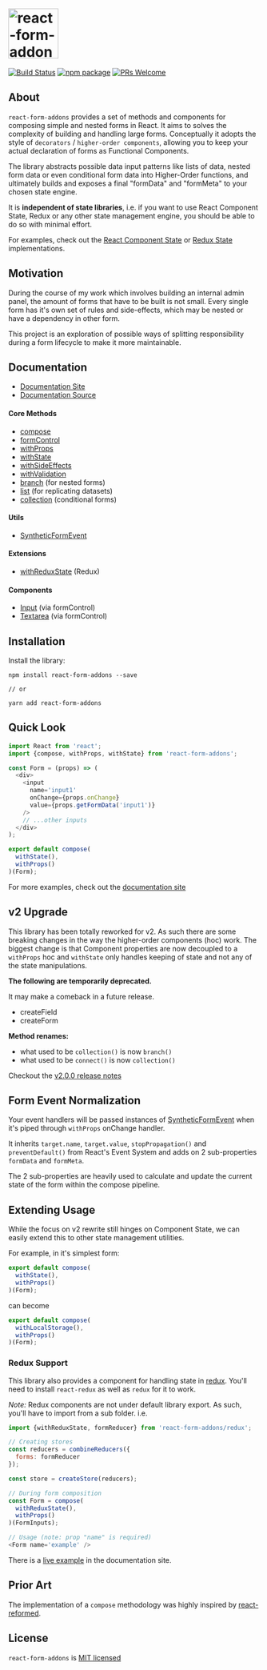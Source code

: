 # <img src="https://yeojz.github.io/react-form-addons/images/react-form-addons-with-text.svg" alt="react-form-addons" height="100" />

[![Build Status][build-badge]][build-link]
[![npm package][npm-badge]][npm-link]
[![PRs Welcome][pr-welcome-badge]][pr-welcome-link]

## About

`react-form-addons` provides a set of methods and components for composing simple and nested forms in React. It aims to solves the complexity of building and handling large forms. Conceptually it adopts the style of `decorators` / `higher-order components`, allowing you to keep your actual declaration of forms as Functional Components.

The library abstracts possible data input patterns like lists of data, nested
form data or even conditional form data into Higher-Order functions, and ultimately builds and exposes a final "formData" and "formMeta" to your chosen state engine.

It is __independent of state libraries__, i.e. if you want to use React Component State, Redux or any other state management engine, you should be able to do so with minimal effort.

For examples, check out the [React Component State](https://github.com/yeojz/react-form-addons/blob/master/src/lib/withState.js) or [Redux State](//github.com/yeojz/react-form-addons/blob/master/src/redux/withReduxState.js) implementations.


## Motivation

During the course of my work which involves building an internal admin panel, the amount of forms that have to be built is not small. Every single form has it's own set of rules and side-effects, which may be nested or have a dependency in other form.

This project is an exploration of possible ways of splitting responsibility during a form lifecycle to make it more maintainable.

## Documentation

-   [Documentation Site][doc-link]
-   [Documentation Source](https://github.com/yeojz/react-form-addons/tree/master/site)

#### Core Methods

-   [compose](https://yeojz.github.io/react-form-addons#compose)
-   [formControl](https://yeojz.github.io/react-form-addons#formControl)
-   [withProps](https://yeojz.github.io/react-form-addons#withProps)
-   [withState](https://yeojz.github.io/react-form-addons#withState)
-   [withSideEffects](https://yeojz.github.io/react-form-addons#withSideEffects)
-   [withValidation](https://yeojz.github.io/react-form-addons#withValidation)
-   [branch](https://yeojz.github.io/react-form-addons#branch) (for nested forms)
-   [list](https://yeojz.github.io/react-form-addons#list) (for replicating datasets)
-   [collection](https://yeojz.github.io/react-form-addons#collection) (conditional forms)

#### Utils

-   [SyntheticFormEvent](https://yeojz.github.io/react-form-addons#SyntheticFormEvent)

#### Extensions

-   [withReduxState](https://yeojz.github.io/react-form-addons#withReduxState) (Redux)

#### Components

-   [Input](https://yeojz.github.io/react-form-addons#formControl) (via formControl)
-   [Textarea](https://yeojz.github.io/react-form-addons#formControl) (via  formControl)

## Installation

Install the library:

```
npm install react-form-addons --save

// or

yarn add react-form-addons
```

## Quick Look

```js
import React from 'react';
import {compose, withProps, withState} from 'react-form-addons';

const Form = (props) => (
  <div>
    <input
      name='input1'
      onChange={props.onChange}
      value={props.getFormData('input1')}
    />
    // ...other inputs
  </div>
);

export default compose(
  withState(),
  withProps()
)(Form);
```

For more examples, check out the [documentation site][doc-link]

## v2 Upgrade

This library has been totally reworked for v2. As such there are some breaking changes in the way the higher-order components (hoc) work. The biggest change is that Component properties are now decoupled to a `withProps` hoc and `withState` only handles keeping of state and not any of the state manipulations.

__The following are temporarily deprecated.__

It may make a comeback in a future release.

-   createField
-   createForm

__Method renames:__

-   what used to be `collection()` is now `branch()`
-   what used to be `connect()` is now `collection()`

Checkout the [v2.0.0 release notes](https://github.com/yeojz/react-form-addons/releases/tag/v2.0.0)


## Form Event Normalization

Your event handlers will be passed instances of [SyntheticFormEvent](https://yeojz.github.io/react-form-addons#SyntheticFormEvent) when it's piped through `withProps` onChange handler.

It inherits `target.name`, `target.value`, `stopPropagation()` and `preventDefault()` from React's Event System and adds on 2 sub-properties `formData` and `formMeta`.

The 2 sub-properties are heavily used to calculate and update the current state of the form within the compose pipeline.

## Extending Usage

While the focus on v2 rewrite still hinges on Component State, we can easily extend this to other state management utilities.

For example, in it's simplest form:

```js
export default compose(
  withState(),
  withProps()
)(Form);
```

can become

```js
export default compose(
  withLocalStorage(),
  withProps()
)(Form);
```

### Redux Support

This library also provides a component for handling state in [redux](https://github.com/reactjs/redux). You'll need to install `react-redux` as well as `redux` for it to work.

*Note:* Redux components are not under default library export. As such, you'll have to import from a sub folder. i.e.

```js
import {withReduxState, formReducer} from 'react-form-addons/redux';

// Creating stores
const reducers = combineReducers({
  forms: formReducer
});

const store = createStore(reducers);

// During form composition
const Form = compose(
  withReduxState(),
  withProps()
)(FormInputs);

// Usage (note: prop "name" is required)
<Form name='example' />
```

There is a [live example](https://yeojz.github.io/react-form-addons#withReduxState) in the documentation site.

## Prior Art

The implementation of a `compose` methodology was highly inspired by [react-reformed](https://github.com/davezuko/react-reformed).


## License

`react-form-addons` is [MIT licensed](./LICENSE)

[doc-link]: https://yeojz.github.io/react-form-addons

[npm-badge]: https://img.shields.io/npm/v/react-form-addons.svg?style=flat-square
[npm-link]: https://www.npmjs.com/package/react-form-addons

[build-badge]: https://img.shields.io/circleci/project/github/yeojz/react-form-addons/master.svg?style=flat-square
[build-link]: https://circleci.com/gh/yeojz/react-form-addons.svg

[pr-welcome-badge]: https://img.shields.io/badge/PRs-Welcome-ff69b4.svg?style=flat-square
[pr-welcome-link]: https://github.com/yeojz/react-form-addons/blob/master/CONTRIBUTING.md
